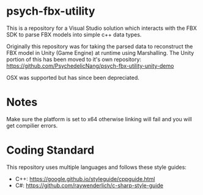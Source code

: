 # psych-fbx-utility
This is a repository for a Visual Studio solution which interacts with the FBX SDK to parse FBX models into simple c++ data types.

Originally this repository was for taking the parsed data to reconstruct the FBX model in Unity (Game Engine) at runtime using Marshalling. 
The Unity portion of this has been moved to it's own repository: https://github.com/PsychedelicNang/psych-fbx-utility-unity-demo

OSX was supported but has since been depreciated.

# Notes 
Make sure the platform is set to x64 otherwise linking will fail and you will get compilier errors.

# Coding Standard
This repository uses multiple languages and follows these style guides:
- C++:	https://google.github.io/styleguide/cppguide.html
- C#: 	https://github.com/raywenderlich/c-sharp-style-guide
